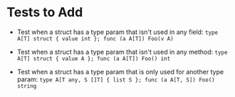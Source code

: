 # Tests to Add

- Test when a struct has a type param that isn't used in any field:
    `type A[T] struct { value int }; func (a A[T]) Foo(v A)`

- Test when a struct has a type param that isn't used in any method:
    `type A[T] struct { value A }; func (a A[T]) Foo() int`

- Test when a struct has a type param that is only used for another type param:
    `type A[T any, S []T] { list S }; func (a A[T, S]) Foo() string`
